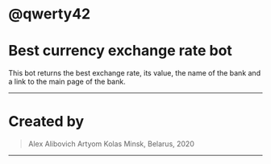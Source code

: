 # @qwerty42
# Best currency exchange rate bot   

This bot returns the best exchange rate, its value, the name of the bank and a link to the main page of the bank.
_____
# Created by
>  Alex Alibovich
>  Artyom Kolas
>  Minsk, Belarus, 2020
_____